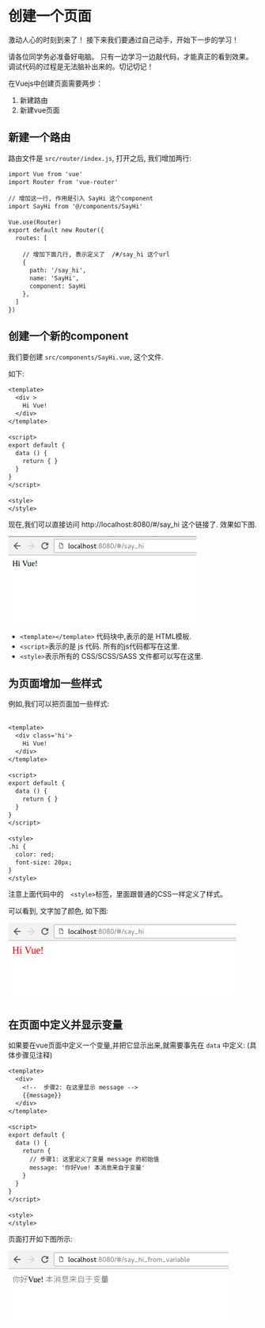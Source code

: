 # 创建一个页面

激动人心的时刻到来了！ 接下来我们要通过自己动手，开始下一步的学习！

请各位同学务必准备好电脑。 只有一边学习一边敲代码，才能真正的看到效果。 调试代码的过程是无法脑补出来的。切记切记！

在Vuejs中创建页面需要两步：

1. 新建路由
2. 新建vue页面


## 新建一个路由

路由文件是 `src/router/index.js`, 打开之后, 我们增加两行:

```
import Vue from 'vue'
import Router from 'vue-router'

// 增加这一行, 作用是引入 SayHi 这个component
import SayHi from '@/components/SayHi'

Vue.use(Router)
export default new Router({
  routes: [

    // 增加下面几行, 表示定义了  /#/say_hi 这个url
    {
      path: '/say_hi',
      name: 'SayHi',
      component: SayHi
    },
  ]
})
```

## 创建一个新的component

我们要创建 `src/components/SayHi.vue`, 这个文件.

如下:

```
<template>
  <div >
    Hi Vue!
  </div>
</template>

<script>
export default {
  data () {
    return { }
  }
}
</script>

<style>
</style>

```

现在,我们可以直接访问  http://localhost:8080/#/say_hi 这个链接了. 效果如下图.

![say_hi图片](./images/vue_doc_say_hi_page.png)


- `<template></template>` 代码块中,表示的是 HTML模板.
- `<script>`表示的是 js 代码. 所有的js代码都写在这里.
- `<style>`表示所有的 CSS/SCSS/SASS 文件都可以写在这里.

## 为页面增加一些样式

例如,我们可以把页面加一些样式:

```

<template>
  <div class='hi'>
    Hi Vue!
  </div>
</template>

<script>
export default {
  data () {
    return { }
  }
}
</script>

<style>
.hi {
  color: red;
  font-size: 20px;
}
</style>
```

注意上面代码中的　`<style>`标签，里面跟普通的CSS一样定义了样式。

可以看到, 文字加了颜色, 如下图:

![加了颜色的文字](./images/say_hi_with_style.png)

## 在页面中定义并显示变量

如果要在vue页面中定义一个变量,并把它显示出来,就需要事先在 `data` 中定义:
(具体步骤见注释)

```
<template>
  <div>
    <!--  步骤2: 在这里显示 message -->
    {{message}}
  </div>
</template>

<script>
export default {
  data () {
    return {
      // 步骤1: 这里定义了变量 message 的初始值
      message: '你好Vue! 本消息来自于变量'
    }
  }
}
</script>

<style>
</style>
```

页面打开如下图所示:

![来自于变量的消息](./images/vue_page_show_variable.png)
